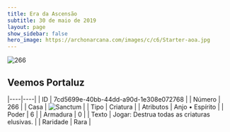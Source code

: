 ```yaml
---
title: Era da Ascensão
subtitle: 30 de maio de 2019
layout: page
show_sidebar: false
hero_image: https://archonarcana.com/images/c/c6/Starter-aoa.jpg
---
```


![266](https://cdn.keyforgegame.com/media/card_front/pt/435_266_8FWQ7F7P8F7G_pt.png)

## Veemos Portaluz

|----|----|
| ID | 7cd5699e-40bb-44dd-a90d-1e308e072768 |
| Número | 266 |
| Casa | ![Sanctum](https://archonarcana.com/images/thumb/c/c7/Sanctum.png/22px-Sanctum.png "Santuário") |
| Tipo | Criatura |
| Atributos | Anjo • Espírito |
| Poder | 6 |
| Armadura | 0 |
| Texto | Jogar: Destrua todas as criaturas elusivas. |
| Raridade | Rara |
